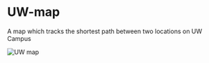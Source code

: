 # UW-map
A map which tracks the shortest path between two locations on UW Campus

![UW map](https://user-images.githubusercontent.com/20451820/72561449-1ba37580-385e-11ea-8010-a6e91c1af552.png)

